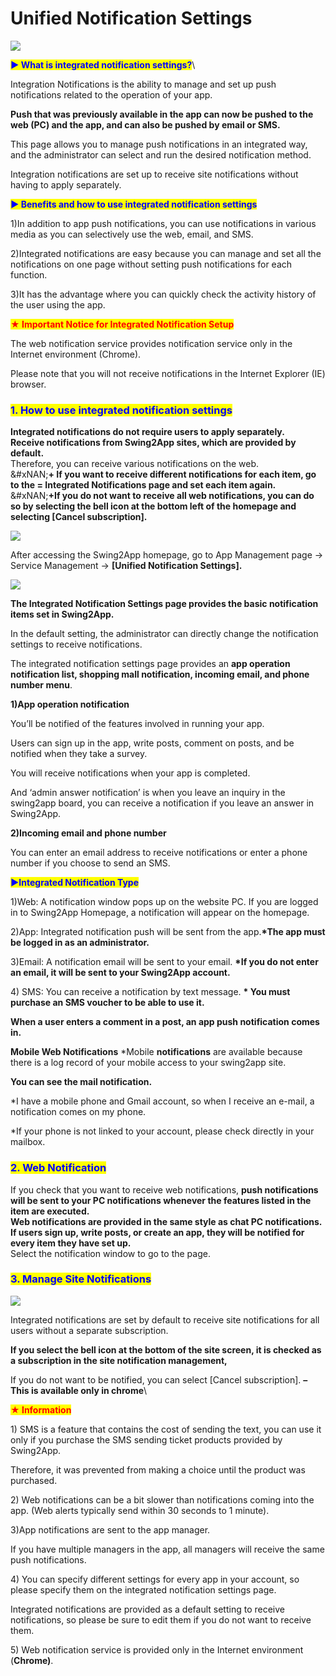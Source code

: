 # Unified Notification Settings

![](https://support.swing2app.com/wp-content/uploads/2018/10/76.png)

<mark style="color:blue;">**▶ What is integrated notification settings?**</mark>\\

Integration Notifications is the ability to manage and set up push notifications related to the operation of your app.

**Push that was previously available in the app can now be pushed to the web (PC) and the app, and can also be pushed by email or SMS.**

This page allows you to manage push notifications in an integrated way, and the administrator can select and run the desired notification method.

Integration notifications are set up to receive site notifications without having to apply separately.

<mark style="color:blue;">**▶ Benefits and how to use integrated notification settings**</mark>

1\)In addition to app push notifications, you can use notifications in various media as you can selectively use the web, email, and SMS.

2\)Integrated notifications are easy because you can manage and set all the notifications on one page without setting push notifications for each function.

3\)It has the advantage where you can quickly check the activity history of the user using the app.

<mark style="color:red;">**★ Important Notice for Integrated Notification Setup**</mark>

The web notification service provides notification service only in the Internet environment (Chrome).

Please note that you will not receive notifications in the Internet Explorer (IE) browser.

### <mark style="color:blue;">**1. How to use integrated notification settings**</mark>

**Integrated notifications do not require users to apply separately.**\
**Receive notifications from Swing2App sites, which are provided by default.**\
Therefore, you can receive various notifications on the web.\
&#xNAN;**+ If you want to receive different notifications for each item, go to the = Integrated Notifications page and set each item again.**\
&#xNAN;**+If you do not want to receive all web notifications, you can do so by selecting the bell icon at the bottom left of the homepage and selecting \[Cancel subscription].**

![](https://support.swing2app.com/wp-content/uploads/2018/10/notify.png)

After accessing the Swing2App homepage, go to App Management page → Service Management → **\[Unified Notification Settings].**

![](https://support.swing2app.com/wp-content/uploads/2018/10/notify2.png)

**The Integrated Notification Settings page provides the basic notification items set in Swing2App.**

In the default setting, the administrator can directly change the notification settings to receive notifications.

The integrated notification settings page provides an **app operation notification list, shopping mall notification, incoming email, and phone number menu**.

**1)App operation notification**

You’ll be notified of the features involved in running your app.

Users can sign up in the app, write posts, comment on posts, and be notified when they take a survey.

You will receive notifications when your app is completed.

And ‘admin answer notification’ is when you leave an inquiry in the swing2app board, you can receive a notification if you leave an answer in Swing2App.

**2)Incoming email and phone number**

You can enter an email address to receive notifications or enter a phone number if you choose to send an SMS.

<mark style="color:blue;">**▶Integrated Notification Type**</mark>

1\)Web: A notification window pops up on the website PC. If you are logged in to Swing2App Homepage, a notification will appear on the homepage.

2\)App: Integrated notification push will be sent from the app.**\*The app must be logged in as an administrator.**

3\)Email: A notification email will be sent to your email. **\*If you do not enter an email, it will be sent to your Swing2App account.**

4\) SMS: You can receive a notification by text message. **\* You must purchase an SMS voucher to be able to use it.**

**When a user enters a comment in a post, an app push notification comes in.**

**Mobile Web Notifications** \*Mobile **notifications** are available because there is a log record of your mobile access to your swing2app site.

**You can see the mail notification.**

\*I have a mobile phone and Gmail account, so when I receive an e-mail, a notification comes on my phone.

\*If your phone is not linked to your account, please check directly in your mailbox.

### <mark style="color:blue;">**2. Web Notification**</mark>

If you check that you want to receive web notifications, **push notifications will be sent to your PC notifications whenever the features listed in the item are executed.**\
**Web notifications are provided in the same style as chat PC notifications.**\
**If users sign up, write posts, or create an app, they will be notified for every item they have set up.**\
Select the notification window to go to the page.

### <mark style="color:blue;">**3. Manage Site Notifications**</mark>

![](https://support.swing2app.com/wp-content/uploads/2018/10/notif.png)

Integrated notifications are set by default to receive site notifications for all users without a separate subscription.

**If you select the bell icon at the bottom of the site screen, it is checked as a subscription in the site notification management,**

If you do not want to be notified, you can select \[Cancel subscription]. **– This is available only in chrome**\\

<mark style="color:red;">**★ Information**</mark>

1\) SMS is a feature that contains the cost of sending the text, you can use it only if you purchase the SMS sending ticket products provided by Swing2App.

Therefore, it was prevented from making a choice until the product was purchased.

2\) Web notifications can be a bit slower than notifications coming into the app. (Web alerts typically send within 30 seconds to 1 minute).

3\)App notifications are sent to the app manager.

If you have multiple managers in the app, all managers will receive the same push notifications.

4\) You can specify different settings for every app in your account, so please specify them on the integrated notification settings page.

Integrated notifications are provided as a default setting to receive notifications, so please be sure to edit them if you do not want to receive them.

5\) Web notification service is provided only in the Internet environment (**Chrome)**.

